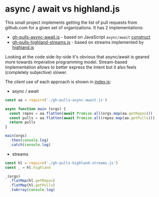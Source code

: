 async / await vs highland.js
============================

This small project implements getting the list of pull requests from github.com
for a given set of organizations. It has 2 implementations:
* [gh-pulls-async-await.js](gh-pulls-async-await.js) - based on JavaScript
`async/await`
[construct](https://developer.mozilla.org/en-US/docs/Web/JavaScript/Reference/Statements/async_function)
* [gh-pulls-highland-streams.js](gh-pulls-highland-streams.js) - based on
streams implemented by [highland.js](http://highlandjs.org/)

Looking at the code side-by-side it's obvious that async/await is geared more
towards imperative programming model. Stream-based implementation allows to
better express the intent but it also feels (completely subjective) slower.

The *client* use of each approach is shown in [index.js](index.js):

* async / await

```javascript
const aa = require('./gh-pulls-async-await.js')

async function main (orgs) {
  const repos = aa.flatten(await Promise.all(orgs.map(aa.getRepos)))
  const pulls = aa.flatten(await Promise.all(repos.map(aa.getPulls)))
  return pulls
}

main(orgs)
  .then(console.log)
  .catch(console.log)
```

* streams

```javascript
const hl = require('./gh-pulls-highland-streams.js')
const _ = hl.highland

_(orgs)
  .flatMap(hl.getRepos)
  .flatMap(hl.getPulls)
  .toArray(console.log)
```
